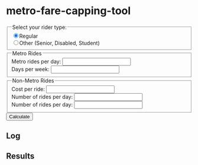 # metro-fare-capping-tool

<form id="theForm">
    <fieldset>
        <legend>Select your rider type:</legend>
        <div>
            <input type="radio" id="regularRider" name="riderType" value="regular" checked><label for="regularRider">Regular</label>
        </div>
        <div>
            <input type="radio" id="otherRider" name="riderType" value="other"><label for="otherRider">Other (Senior, Disabled, Student)</label>
        </div>
    </fieldset>
    <fieldset>
        <legend>Metro Rides</legend>
        <div>
            <label for="metroRides">Metro rides per day: 
                <input type="text" name="metroRides" id="metroRides">
            </label>
        </div>
        <div>
            <label for="metroDays">Days per week: 
                <input type="text" name="metroDays" id="metroDays">
            </label>
        </div>
    </fieldset>
    <fieldset>
        <legend>Non-Metro Rides</legend>
        <div id="Other1">
            <div>
                <label for="otherCost1">Cost per ride:
                    <input type="text" name="otherCost1" id="otherCost1">
                </label>
            </div>
            <div>
                <label for="otherRides1">Number of rides per day:
                    <input type="text" name="otherRides1" id="otherRides1">
                </label>
            </div>
            <div>
                <label for="otherDays1">Number of rides per day:
                    <input type="text" name="otherDays1" id="otherDays1">
                </label>
            </div>
        </div>
    </fieldset>
    <button type="submit" id="btnCalculate">Calculate</button>
</form>

## Log

<div id="logText"></div>

## Results

<div id="resultText"></div>

<script type="text/javascript">
    const fareStructure = {
        "regular": {
            "base": 2,
            "cap-daily": 6,
            "cap-weekly": 20
        },
        "other": {
            "base": 1,
            "cap-daily": 3,
            "cap-weekly": 8
        }
    };
    const form = document.querySelector('#theForm');
    const log = document.querySelector('div#logText')
    const results = document.querySelector('div#resultText');

    document.querySelector('#theForm').addEventListener('submit', (e) => {
        const data = new FormData(form);
        let logOutput = '';
        let resultsOutput = '';

        try {
            for (const entry of data) {
                logOutput = `${logOutput}${entry[0]}=${entry[1]}\r`;
            }
            log.innerText = logOutput;

            let fares = fareStructure[data.get('riderType')];
            let metroCostPerDay = fares['base'] * data.get('metroRides');

            resultsOutput = `${resultsOutput}Regular base fare: \$${fares['base']}\r\r`;

            resultsOutput = `${resultsOutput}\$${fares['base']} x ${data.get('metroRides')} trips per day = \$${metroCostPerDay}\r`;

            if (metroCostPerDay > fares['cap-daily']) {
                metroCostPerDay = fares['cap-daily'];
                resultsOutput = `${resultsOutput}Daily Cap of \$${fares['cap-daily']} Reached!\r`;
            }

            resultsOutput = `${resultsOutput}Daily Cost: \$${metroCostPerDay}\r\r`;

            let metroCostPerWeek = metroCostPerDay * data.get('metroDays');

            resultsOutput = `${resultsOutput}\$${metroCostPerDay} x ${data.get('metroDays')} days per week = \$${metroCostPerWeek}\r`;

            if (metroCostPerWeek > fares['cap-weekly']) {
                metroCostPerWeek = fares['cap-weekly'];
                resultsOutput = `${resultsOutput}Weekly Cap of \$${fares['cap-weekly']} Reached!\r`;
            }

            resultsOutput = `${resultsOutput}Weekly Cost: \$${metroCostPerWeek}\r`;

            results.innerText = resultsOutput;
        } catch (error) {
            log.innerText = error;
        } finally {
            e.preventDefault();
        }

    }, false);
</script>